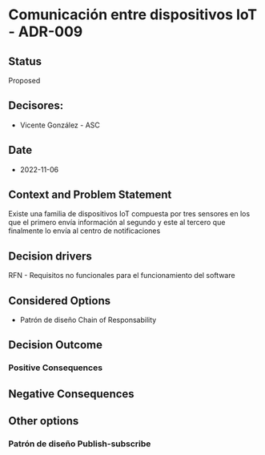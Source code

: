 # Comunicación entre dispositivos IoT - ADR-009

## Status

Proposed

## Decisores:

* Vicente González - ASC

## Date

* 2022-11-06

## Context and Problem Statement

Existe una familia de dispositivos IoT compuesta por tres sensores en los que el primero envía información al segundo y este al tercero que finalmente lo envía al centro de notificaciones

## Decision drivers

RFN - Requisitos no funcionales para el funcionamiento del software

## Considered Options

* Patrón de diseño Chain of Responsability

## Decision Outcome

### Positive Consequences

## Negative Consequences

## Other options

### Patrón de diseño Publish-subscribe